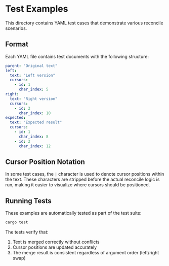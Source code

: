 # Test Examples

This directory contains YAML test cases that demonstrate various reconcile scenarios.

## Format

Each YAML file contains test documents with the following structure:

```yaml
parent: "Original text"
left: 
  text: "Left version"
  cursors:
    - id: 1
      char_index: 5
right:
  text: "Right version"  
  cursors:
    - id: 2
      char_index: 10
expected:
  text: "Expected result"
  cursors:
    - id: 1
      char_index: 8
    - id: 2
      char_index: 12
```

## Cursor Position Notation

In some test cases, the `|` character is used to denote cursor positions within the text. These characters are stripped before the actual reconcile logic is run, making it easier to visualize where cursors should be positioned.

## Running Tests

These examples are automatically tested as part of the test suite:

```bash
cargo test
```

The tests verify that:
1. Text is merged correctly without conflicts
2. Cursor positions are updated accurately
3. The merge result is consistent regardless of argument order (left/right swap)
